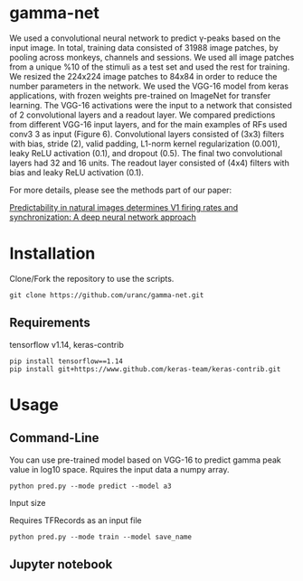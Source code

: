 # gamma-net


We used a convolutional neural network to predict γ-peaks based on the input image. In total, training data consisted of 31988 image patches, by pooling across monkeys, channels and sessions. We used all image patches from a unique %10 of the stimuli as a test set and used the rest for training. We resized the 224x224 image patches to 84x84 in order to reduce the number parameters in the network. We used the VGG-16 model from keras applications, with frozen weights pre-trained on ImageNet for transfer learning. The VGG-16 activations were the input to a network that consisted of 2 convolutional layers and a readout layer. We compared predictions from different VGG-16 input layers, and for the main examples of RFs used conv3 3 as input (Figure 6). Convolutional layers consisted of (3x3) filters with bias, stride (2), valid padding, L1-norm kernel regularization (0.001), leaky ReLU activation (0.1), and dropout (0.5). The final two convolutional layers had 32 and 16 units. The readout layer consisted of (4x4) filters with bias and leaky ReLU activation (0.1). 


For more details, please see the methods part of our paper:

[Predictability in natural images determines V1 firing rates and synchronization: A deep neural network approach](https://www.biorxiv.org/content/10.1101/2020.08.10.242958v1) 



# Installation

Clone/Fork the repository to use the scripts.

```shell
git clone https://github.com/uranc/gamma-net.git
```

## Requirements
tensorflow v1.14, keras-contrib
```shell
pip install tensorflow==1.14
pip install git+https://www.github.com/keras-team/keras-contrib.git
```

# Usage

## Command-Line

You can use pre-trained model based on VGG-16 to predict gamma peak value in log10 space. Rquires the input data a numpy array.
```shell
python pred.py --mode predict --model a3
```

Input size

Requires TFRecords as an input file

```shell
python pred.py --mode train --model save_name
```


## Jupyter notebook




